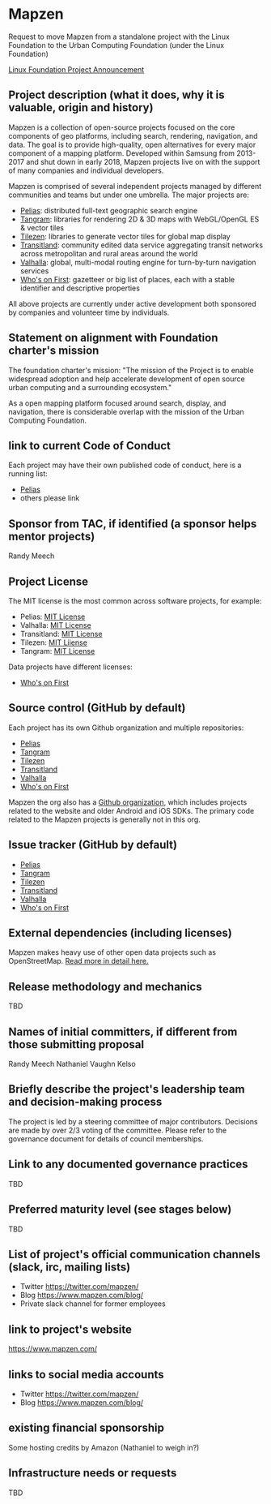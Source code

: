 # Mapzen

Request to move Mapzen from a standalone project with the Linux Foundation to the Urban Computing Foundation (under the Linux Foundation)

[Linux Foundation Project Announcement](https://www.linuxfoundation.org/press-release/2019/01/mapzen-open-source-data-and-software-for-real-time-mapping-applications-to-become-a-linux-foundation-project/)

## Project description (what it does, why it is valuable, origin and history)

Mapzen is a collection of open-source projects focused on the core components of geo platforms, including search, rendering, navigation, and data. The goal is to provide high-quality, open alternatives for every major component of a mapping platform. Developed within Samsung from 2013-2017 and shut down in early 2018, Mapzen projects live on with the support of many companies and individual developers.

Mapzen is comprised of several independent projects managed by different communities and teams but under one umbrella. The major projects are:

- [Pelias](https://github.com/pelias/): distributed full-text geographic search engine
- [Tangram](https://github.com/tangrams/): libraries for rendering 2D & 3D maps with WebGL/OpenGL ES & vector tiles
- [Tilezen](https://github.com/tilezen/): libraries to generate vector tiles for global map display
- [Transitland](https://github.com/transitland/): community edited data service aggregating transit networks across metropolitan and rural areas around the world
- [Valhalla](https://github.com/valhalla/): global, multi-modal routing engine for turn-by-turn navigation services
- [Who's on First](https://github.com/whosonfirst-data/): gazetteer or big list of places, each with a stable identifier and descriptive properties

All above projects are currently under active development both sponsored by companies and volunteer time by individuals.

## Statement on alignment with Foundation charter's mission

The foundation charter's mission: "The mission of the Project is to enable widespread adoption and help accelerate development of open source urban computing and a surrounding ecosystem."

As a open mapping platform focused around search, display, and navigation, there is considerable overlap with the mission of the Urban Computing Foundation.

## link to current Code of Conduct

Each project may have their own published code of conduct, here is a running list:

- [Pelias](https://pelias.io/code_of_conduct.html)
- others please link

## Sponsor from TAC, if identified (a sponsor helps mentor projects)

Randy Meech

## Project License

The MIT license is the most common across software projects, for example:

- Pelias: [MIT License](https://github.com/pelias/pelias/blob/master/LICENSE)
- Valhalla: [MIT License](https://github.com/valhalla/valhalla/blob/master/COPYING)
- Transitland: [MIT License](https://github.com/transitland/transitland-datastore/blob/master/LICENSE.txt)
- Tilezen: [MIT Liiense](https://github.com/tilezen/vector-datasource/blob/master/docs/LICENSE.md)
- Tangram: [MIT License](https://github.com/tangrams/tangram/blob/master/LICENSE)

Data projects have different licenses:

- [Who's on First](https://github.com/whosonfirst-data/whosonfirst-data-admin-us/blob/master/LICENSE.md)

## Source control (GitHub by default)

Each project has its own Github organization and multiple repositories:

- [Pelias](https://github.com/pelias/)
- [Tangram](https://github.com/tangrams/)
- [Tilezen](https://github.com/tilezen/)
- [Transitland](https://github.com/transitland/)
- [Valhalla](https://github.com/valhalla/)
- [Who's on First](https://github.com/whosonfirst-data/)

Mapzen the org also has a [Github organization](https://github.com/mapzen/), which includes projects related to the website and older Android and iOS SDKs. The primary code related to the Mapzen projects is generally not in this org.

## Issue tracker (GitHub by default)

- [Pelias](https://github.com/pelias/pelias/issues)
- [Tangram](https://github.com/tangrams/tangram/issues)
- [Tilezen](https://github.com/tilezen/vector-datasource/issues)
- [Transitland](https://github.com/transitland/transitland/issues)
- [Valhalla](https://github.com/valhalla/valhalla/issues)
- [Who's on First](https://github.com/whosonfirst-data/whosonfirst-data/issues)

## External dependencies (including licenses)

Mapzen makes heavy use of other open data projects such as OpenStreetMap. [Read more in detail here.](https://www.mapzen.com/rights/)

## Release methodology and mechanics

TBD

## Names of initial committers, if different from those submitting proposal

Randy Meech
Nathaniel Vaughn Kelso

## Briefly describe the project's leadership team and decision-making process

The project is led by a steering committee of major contributors. Decisions are made by over 2/3 voting of the committee. Please refer to the governance document for details of council memberships.

## Link to any documented governance practices

TBD

## Preferred maturity level (see stages below)

TBD

## List of project's official communication channels (slack, irc, mailing lists)

- Twitter https://twitter.com/mapzen/
- Blog https://www.mapzen.com/blog/
- Private slack channel for former employees

## link to project's website

https://www.mapzen.com/

## links to social media accounts

- Twitter https://twitter.com/mapzen/
- Blog https://www.mapzen.com/blog/

## existing financial sponsorship

Some hosting credits by Amazon (Nathaniel to weigh in?)

## Infrastructure needs or requests

TBD
